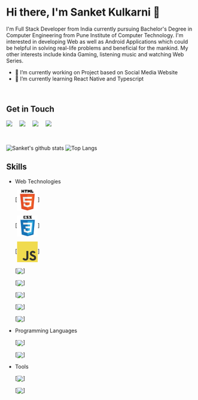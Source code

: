 # Hi there, I'm Sanket Kulkarni 👋

I'm Full Stack Developer from India currently pursuing Bachelor's Degree in Computer Engineering from Pune Institute of Computer Technology. I'm interested in developing Web as well as Android Applications which could be helpful in solving real-life problems and beneficial for the mankind. My other interests include kinda Gaming, listening music and watching Web Series.

-   🔭 I’m currently working on Project based on Social Media Website
-   🌱 I’m currently learning React Native and Typescript

<br/>

## Get in Touch

[<img align="left" width="35px" src="https://cdn.jsdelivr.net/npm/simple-icons@v4/icons/linkedin.svg"/>][linkedin]
[<img align="left" width="35px" src="https://cdn.jsdelivr.net/npm/simple-icons@v4/icons/gmail.svg"/>](mailto:sakulkarni0801@gmail.com)
[<img align="left" width="35px" src="https://cdn.jsdelivr.net/npm/simple-icons@v4/icons/github.svg"/>][github]
[<img align="left" width="35px" src="https://cdn.jsdelivr.net/npm/simple-icons@v4/icons/instagram.svg"/>][instagram]
<br/>
<br/>
<br/>

![Sanket's github stats](https://github-readme-stats.vercel.app/api?username=Sanketak08&show_icons=true&theme=tokyonight)
![Top Langs](https://github-readme-stats.vercel.app/api/top-langs/?username=Sanketak08&layout=compact&theme=tokyonight)

## Skills

-   Web Technologies
    <!-- html -->

    [<img align="center" width="55px" src="https://raw.githubusercontent.com/github/explore/80688e429a7d4ef2fca1e82350fe8e3517d3494d/topics/html/html.png"/>]
    <!-- css -->

    [<img align="center" width="55px" src="https://raw.githubusercontent.com/github/explore/80688e429a7d4ef2fca1e82350fe8e3517d3494d/topics/css/css.png"/>]
    <!-- javascript -->

    [<img align="center" width="55px" src="https://raw.githubusercontent.com/github/explore/80688e429a7d4ef2fca1e82350fe8e3517d3494d/topics/javascript/javascript.png"/>]
    <!-- bootstrap -->

    [<img align="center" width="55px" src="https://camo.githubusercontent.com/e480712d4033388f6b85d9e96b6348ca2d92f27c461e5d11a686e3d59c1db0e7/68747470733a2f2f696d672e69636f6e73382e636f6d2f636f6c6f722f36352f3030303030302f626f6f7473747261702e706e67"/>]
    <!-- react -->

    [<img align="center" width="55px" src="https://camo.githubusercontent.com/0987d654392fd3073d9a19c26c9f39d6624c5274bd86a77cef3c7d6d4c65b15a/68747470733a2f2f696d672e69636f6e73382e636f6d2f756c74726176696f6c65742f35352f3030303030302f72656163742e706e67"/>]
    <!-- node -->

    [<img align="center" width="55px" src="https://camo.githubusercontent.com/45612d366a69669f27330ea002140a7753e6993bfaaf874cf8435319a908dfd2/68747470733a2f2f696d672e69636f6e73382e636f6d2f636f6c6f722f38302f3030303030302f6e6f64656a732e706e67"/>]
    <!-- mongodb -->

    [<img align="center" width="55px" src="https://camo.githubusercontent.com/3340e31c2fba36d78a1e614a727689b2af44ce6e04f8cd66f8c122663dee0997/68747470733a2f2f696d672e69636f6e73382e636f6d2f636f6c6f722f37302f3030303030302f6d6f6e676f64622e706e67"/>]
    <!-- python -->

    [<img align="center" width="55px" src="https://camo.githubusercontent.com/0eda27ee2de8b8c942807220a64c665f7044f88f552f9f844079678d1b3db68d/68747470733a2f2f696d672e69636f6e73382e636f6d2f636f6c6f722f36352f3030303030302f707974686f6e2e706e67"/>]

-   Programming Languages
    <!-- c -->

    [<img align="center" width="55px" src="https://camo.githubusercontent.com/a6cdfd6d3ef1ce216eca4afa206d6a9567ae724ae27751a79beceb223fa5c9ae/68747470733a2f2f696d672e69636f6e73382e636f6d2f636f6c6f722f36352f3030303030302f632d70726f6772616d6d696e672e706e67"/>]
    <!-- c++ -->

    [<img align="center" width="55px" src="https://camo.githubusercontent.com/1d0db2e60654b303a839322fa43becfb8e7f15c689aa772509d9a4e024ab547b/68747470733a2f2f696d672e69636f6e73382e636f6d2f636f6c6f722f36352f3030303030302f632d706c75732d706c75732d6c6f676f2e706e67"/>]

-   Tools
    <!-- github -->
    [<img align="center" width="55px" src="https://camo.githubusercontent.com/09ec1c12aff93964dc91ad7753fe5bad3381ccc0f9ab1ff0038618c978ab2a9e/68747470733a2f2f696d672e69636f6e73382e636f6d2f77696e646f77732f36352f3030303030302f6769746875622e706e67"/>]
    <!-- markdown -->
    [<img align="center" width="55px" src="https://camo.githubusercontent.com/3110d3398da81e165a315b7b52e67884ef20109b1210dae051fe2839c47b97f6/68747470733a2f2f696d672e69636f6e73382e636f6d2f636f6c6f722f36352f3030303030302f6d61726b646f776e2e706e67"/>]

[linkedin]: http://www.linkedin.com/in/sanket-a-kulkarni
[github]: http://www.github.com/Sanketak08
[instagram]: https://www.instagram.com/sanketak_08/
